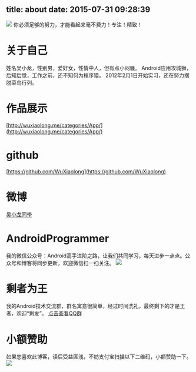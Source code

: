 title: about
date: 2015-07-31 09:28:39
---
![](http://7q5c2h.com1.z0.glb.clouddn.com/me.JPG)
你必须足够的努力，才能看起来毫不费力！专注！精致！

# 关于自己
姓名吴小龙，性别男，爱好女，性情中人，但有点小闷骚。
Android应用攻城狮，后知后觉，工作之前，还不知何为程序猿。
2012年2月1日开始实习，还在努力摆脱菜鸟行列。

# 作品展示
[http://wuxiaolong.me/categories/App/](http://wuxiaolong.me/categories/App/)

# github
[https://github.com/WuXiaolong](https://github.com/WuXiaolong)

# 微博
[吴小龙同學](http://weibo.com/u/2175011601)

# AndroidProgrammer
我的微信公众号：Android高手进阶之路，让我们共同学习，每天进步一点点。公众号和博客将同步更新，欢迎微信扫一扫关注。
![](http://7q5c2h.com1.z0.glb.clouddn.com/qrcode_AndroidProgrammer.jpg)

# 剩者为王
我的Android技术交流群，群名寓意很简单，经过时间洗礼，最终剩下的才是王者，欢迎“剩友”。
[点击查看QQ群](http://wuxiaolong.me/qq/)

# 小额赞助
如果您喜欢此博客，读后受益匪浅，不妨支付宝扫描以下二维码，小额赞助一下。
<img src="http://7q5c2h.com1.z0.glb.clouddn.com/taobao_qrcode.jpg" /> 
